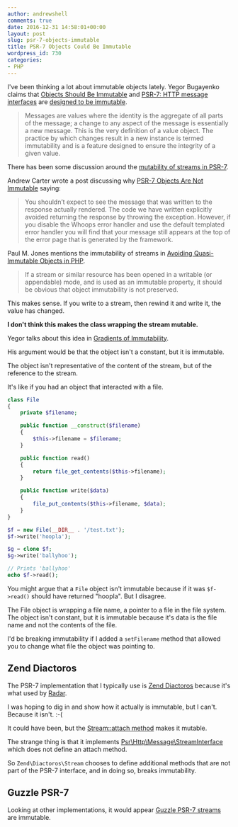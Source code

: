 ```yaml
---
author: andrewshell
comments: true
date: 2016-12-31 14:58:01+00:00
layout: post
slug: psr-7-objects-immutable
title: PSR-7 Objects Could Be Immutable
wordpress_id: 730
categories:
- PHP
---
```


I've been thinking a lot about immutable objects lately. Yegor Bugayenko claims that [Objects Should Be Immutable](http://www.yegor256.com/2014/06/09/objects-should-be-immutable.html) and [PSR-7: HTTP message interfaces](http://www.php-fig.org/psr/psr-7/) are [designed to be immutable](http://www.php-fig.org/psr/psr-7/meta/#why-value-objects).

> Messages are values where the identity is the aggregate of all parts of the message; a change to any aspect of the message is essentially a new message. This is the very definition of a value object. The practice by which changes result in a new instance is termed immutability and is a feature designed to ensure the integrity of a given value.

There has been some discussion around the [mutability of streams in PSR-7](http://www.php-fig.org/psr/psr-7/meta/#why-are-streams-mutable).

Andrew Carter wrote a post discussing why [PSR-7 Objects Are Not Immutable](http://andrewcarteruk.github.io/programming/2016/05/22/psr-7-is-not-immutable.html) saying:

> You shouldn’t expect to see the message that was written to the response actually rendered. The code we have written explicitly avoided returning the response by throwing the exception. However, if you disable the Whoops error handler and use the default templated error handler you will find that your message still appears at the top of the error page that is generated by the framework.

Paul M. Jones mentions the immutability of streams in [Avoiding Quasi-Immutable Objects in PHP](http://paul-m-jones.com/archives/6400).

> If a stream or similar resource has been opened in a writable (or appendable) mode, and is used as an immutable property, it should be obvious that object immutability is not preserved.

This makes sense. If you write to a stream, then rewind it and write it, the value has changed.

**I don't think this makes the class wrapping the stream mutable.**

Yegor talks about this idea in [Gradients of Immutability](http://www.yegor256.com/2016/09/07/gradients-of-immutability.html).

His argument would be that the object isn't a constant, but it is immutable.

The object isn't representative of the content of the stream, but of the reference to the stream.

It's like if you had an object that interacted with a file.

```php
class File
{
    private $filename;

    public function __construct($filename)
    {
        $this->filename = $filename;
    }

    public function read()
    {
        return file_get_contents($this->filename);
    }

    public function write($data)
    {
        file_put_contents($this->filename, $data);
    }
}

$f = new File(__DIR__ . '/test.txt');
$f->write('hoopla');

$g = clone $f;
$g->write('ballyhoo');

// Prints 'ballyhoo'
echo $f->read();
```

You might argue that a `File` object isn't immutable because if it was `$f->read()` should have returned "hoopla". But I disagree.

The File object is wrapping a file name, a pointer to a file in the file system. The object isn't constant, but it is immutable because it's data is the file name and not the contents of the file.

I'd be breaking immutability if I added a `setFilename` method that allowed you to change what file the object was pointing to.

## Zend Diactoros

The PSR-7 implementation that I typically use is [Zend Diactoros](https://github.com/zendframework/zend-diactoros) because it's what used by [Radar](https://github.com/radarphp/Radar.Project).

I was hoping to dig in and show how it actually is immutable, but I can't. Because it isn't. :-(

It could have been, but the [Stream::attach method](https://github.com/zendframework/zend-diactoros/blob/master/src/Stream.php#L81-L93) makes it mutable.

The strange thing is that it implements [Psr\Http\Message\StreamInterface](https://github.com/php-fig/http-message/blob/master/src/StreamInterface.php) which does not define an attach method.

So `Zend\Diactoros\Stream` chooses to define additional methods that are not part of the PSR-7 interface, and in doing so, breaks immutability.

## Guzzle PSR-7

Looking at other implementations, it would appear [Guzzle PSR-7 streams](https://github.com/guzzle/psr7/blob/master/src/Stream.php) are immutable.
